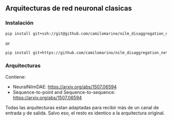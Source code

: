 ## Arquitecturas de red neuronal clasicas

### Instalación

```bash
pip install git+ssh://git@github.com/camilomarino/nilm_disaggregation_nets.git@main
```
or
```bash
pip install git+https://github.com/camilomarino/nilm_disaggregation_nets.git@main
```

### Arquitecturas
Contiene:
- NeuralNilmDAE: https://arxiv.org/abs/1507.06594
- Sequence-to-point and Sequence-to-sequence: https://arxiv.org/abs/1507.06594

Todas las arquitecturas estan adaptadas para recibir más de un canal de entrada y de salida. Salvo eso, el resto es identico a la arquitectura original.